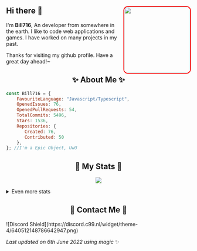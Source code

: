 ## Hi there 👋 <img align="right" style="border: 2px solid red; border-radius: 12px;" src="https://media.discordapp.net/attachments/836279726003322991/870031250516217866/abdala.png?width=712&height=702" width="180"/>
I'm **Bill716**, An developer from somewhere in the earth. I like to code web applications and games. I have worked on many projects in my past.
  
Thanks for visiting my github profile. Have a great day ahead!~
  
<h2 align="center"> ✨ About Me ✨</h2>

```js
const Bill716 = {
    FavouriteLanguage: "Javascript/Typescript",
    OpenedIssues: 76,
    OpenedPullRequests: 54,
    TotalCommits: 5496,
    Stars: 1536,
    Repositories: {
       Created: 76,
       Contributed: 50
    },
}; //I'm a Epic Object, UwU
```
  
<h2 align="center"> 🚀 My Stats 🚀</h2>
<p align="center">
<img src="https://github-readme-streak-stats.herokuapp.com/?user=SudhanPlayz&theme=tokyonight">
</p>
<details>
  <summary>
      Even more stats
  </summary>
  <br>
  <p align="center">
    <img src="https://github-profile-trophy.vercel.app/?username=SudhanPlayz&theme=dracula">
  </p>  
  <p align="center">
    <img src="https://cdn.discordapp.com/attachments/884455290316136539/937609476968697936/Screenshot_2022-01-23_22.34.39.png">
      </p>
    <p align="center">
    <img src="https://github-readme-stats.vercel.app/api/top-langs/?username=stuyy&layout=compact&theme=dark">
    </p>
</details>

<h2 align="center"> 💬 Contact Me 💬 </h2>
![Discord Shield](https://discord.c99.nl/widget/theme-4/640512148786642947.png)
  
<!-- Last updated on Sat Jan 22 2022 18:16:37 GMT+0000 (Coordinated Universal Time) ;-;-->
<i>Last updated on 6th June 2022 using magic</i> ✨
